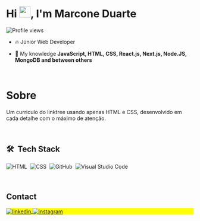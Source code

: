 <h1 align="left">Hi <img src="https://raw.githubusercontent.com/kaueMarques/kaueMarques/master/hi.gif" height="30px">, I'm Marcone Duarte</h1>

<p align="left"> <img src="https://komarev.com/ghpvc/?username=Marconeduarte&color=yellow" alt="Profile views" /> </p>

- 🔥 Júnior Web Developer

- 💬 My knowledge **JavaScript, HTML, CSS, React.js, Next.js, Node.JS, MongoDB and between others**

<br>

<h1>Sobre</h1>

<p>Um curriculo do linktree usando apenas HTML e CSS, desenvolvido em cada detalhe com o máximo de atenção.</p>

<br>

## 🛠 &nbsp;Tech Stack

![HTML](https://img.shields.io/badge/-HTML-05122A?style=flat&logo=HTML5)&nbsp;
![CSS](https://img.shields.io/badge/-CSS-05122A?style=flat&logo=CSS3&logoColor=1572B6)&nbsp;
![GitHub](https://img.shields.io/badge/-GitHub-05122A?style=flat&logo=github)&nbsp;
![Visual Studio Code](https://img.shields.io/badge/-Visual%20Studio%20Code-05122A?style=flat&logo=visual-studio-code&logoColor=007ACC)&nbsp;

<br>

## Contact

<p align="left" style="background:yellow">
<a href="https://linkedin.com/in/marcone-duarte-637765139" target="_blank">
  <img align="center" src="https://img.shields.io/badge/-marconeduarte-05122A?style=flat&logo=linkedin" alt="linkedin"/>
</a>
<a href="https://instagram.com/marcone.m7" target="_blank">
 <img align="center" src="https://img.shields.io/badge/-marconeduarte-05122A?style=flat&logo=instagram" alt="instagram"/>
</a>
</p>

<!--

**Marconeduarte** is a ✨ _special_ ✨ repository because its `README.md` (this file) appears on your GitHub profile.

Here are some ideas to get you started:

- 🔭 I’m currently working on ...
- 🌱 I’m currently learning ...
- 👯 I’m looking to collaborate on ...
- 🤔 I’m looking for help with ...
- 💬 Ask me about ...
- 📫 How to reach me: ...
- 😄 Pronouns: ...
- ⚡ Fun fact: ...
-->
